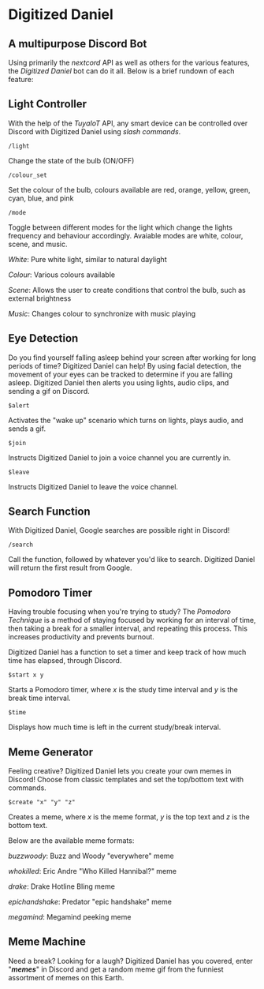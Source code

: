 # **Digitized Daniel**
## A multipurpose Discord Bot

Using primarily the *nextcord* API as well as others for the various features, the *Digitized Daniel* bot can do it all. Below is a brief rundown of each feature:

## **Light Controller**

With the help of the *TuyaIoT* API, any smart device can be controlled over Discord with Digitized Daniel using *slash commands*.
```
/light
``` 
Change the state of the bulb (ON/OFF)
```
/colour_set
```
Set the colour of the bulb, colours available are red, orange, yellow, green, cyan, blue, and pink
```
/mode
```
Toggle between different modes for the light which change the lights frequency and behaviour accordingly. Avaiable modes are white, colour, scene, and music. 

*White*: Pure white light, similar to natural daylight

*Colour*: Various colours available 

*Scene*: Allows the user to create conditions that control the bulb, such as external brightness 

*Music*: Changes colour to synchronize with music playing

## **Eye Detection**
Do you find yourself falling asleep behind your screen after working for long periods of time? Digitized Daniel can help! By using facial detection, the movement of your eyes can be tracked to determine if you are falling asleep. Digitized Daniel then alerts you using lights, audio clips, and sending a gif on Discord. 
```
$alert
```
Activates the "wake up" scenario which turns on lights, plays audio, and sends a gif.
```
$join
```
Instructs Digitized Daniel to join a voice channel you are currently in.
```
$leave
```
Instructs Digitized Daniel to leave the voice channel.

## **Search Function**
With Digitized Daniel, Google searches are possible right in Discord!
```
/search
```
Call the function, followed by whatever you'd like to search. Digitized Daniel will return the first result from Google. 

## **Pomodoro Timer**
Having trouble focusing when you're trying to study? The *Pomodoro Technique* is a method of staying focused by working for an interval of time, then taking a break for a smaller interval, and repeating this process. This increases productivity and prevents burnout.

 Digitized Daniel has a function to set a timer and keep track of how much time has elapsed, through Discord. 
 ```
 $start x y
 ```
 Starts a Pomodoro timer, where *x* is the study time interval and *y* is the break time interval.
 ```
 $time
 ```
 Displays how much time is left in the current study/break interval.

## **Meme Generator**
Feeling creative? Digitized Daniel lets you create your own memes in Discord! Choose from classic templates and set the top/bottom text with commands.
```
$create "x" "y" "z"
```
Creates a meme, where *x* is the meme format, *y* is the top text and *z* is the bottom text.

Below are the available meme formats:

*buzzwoody*: Buzz and Woody "everywhere" meme

*whokilled*: Eric Andre "Who Killed Hannibal?" meme

*drake*: Drake Hotline Bling meme

*epichandshake*: Predator "epic handshake" meme

*megamind*: Megamind peeking meme

## **Meme Machine**
Need a break? Looking for a laugh? Digitized Daniel has you covered, enter "***memes***" in Discord and get a random meme gif from the funniest assortment of memes on this Earth. 